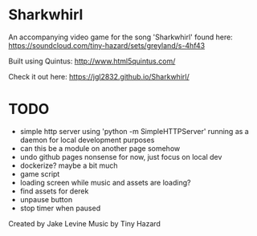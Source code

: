 # Sharkwhirl

An accompanying video game for the song 'Sharkwhirl' found here: https://soundcloud.com/tiny-hazard/sets/greyland/s-4hf43

Built using Quintus:
http://www.html5quintus.com/

Check it out here:
https://jgl2832.github.io/Sharkwhirl/

# TODO
- simple http server using 'python -m SimpleHTTPServer' running as a daemon for local development purposes
- can this be a module on another page somehow
- undo github pages nonsense for now, just focus on local dev
- dockerize? maybe a bit much
- game script
- loading screen while music and assets are loading?
- find assets for derek
- unpause button
- stop timer when paused

Created by Jake Levine
Music by Tiny Hazard
